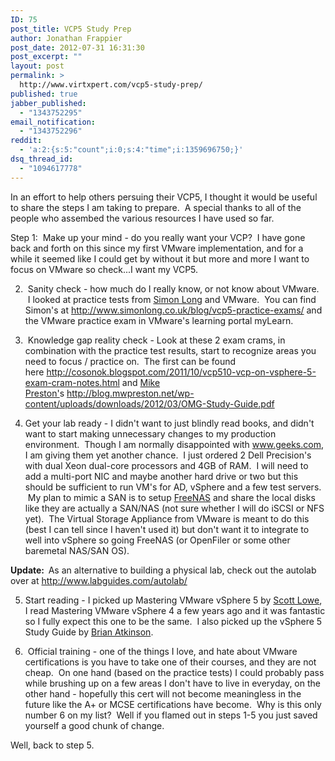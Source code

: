 ```yaml
---
ID: 75
post_title: VCP5 Study Prep
author: Jonathan Frappier
post_date: 2012-07-31 16:31:30
post_excerpt: ""
layout: post
permalink: >
  http://www.virtxpert.com/vcp5-study-prep/
published: true
jabber_published:
  - "1343752295"
email_notification:
  - "1343752296"
reddit:
  - 'a:2:{s:5:"count";i:0;s:4:"time";i:1359696750;}'
dsq_thread_id:
  - "1094617778"
---
```

In an effort to help others persuing their VCP5, I thought it would be useful to share the steps I am taking to prepare.  A special thanks to all of the people who assembed the various resources I have used so far.

Step 1:  Make up your mind - do you really want your VCP?  I have gone back and forth on this since my first VMware implementation, and for a while it seemed like I could get by without it but more and more I want to focus on VMware so check...I want my VCP5.

2.  Sanity check - how much do I really know, or not know about VMware.  I looked at practice tests from <a href="https://twitter.com/SimonLong_">Simon Long</a> and VMware.  You can find Simon's at <a href="http://www.simonlong.co.uk/blog/vcp5-practice-exams/">http://www.simonlong.co.uk/blog/vcp5-practice-exams/</a> and the VMware practice exam in VMware's learning portal myLearn.

3.  Knowledge gap reality check - Look at these 2 exam crams, in combination with the practice test results, start to recognize areas you need to focus / practice on.  The first can be found here <a href="http://cosonok.blogspot.com/2011/10/vcp510-vcp-on-vsphere-5-exam-cram-notes.html">http://cosonok.blogspot.com/2011/10/vcp510-vcp-on-vsphere-5-exam-cram-notes.html</a> and <a href="https://twitter.com/mwpreston">Mike Preston'</a>s <a href="http://blog.mwpreston.net/wp-content/uploads/downloads/2012/03/OMG-Study-Guide.pdf">http://blog.mwpreston.net/wp-content/uploads/downloads/2012/03/OMG-Study-Guide.pdf</a>

4. Get your lab ready - I didn't want to just blindly read books, and didn't want to start making unnecessary changes to my production environment.  Though I am normally disappointed with www.geeks.com, I am giving them yet another chance.  I just ordered 2 Dell Precision's with dual Xeon dual-core processors and 4GB of RAM.  I will need to add a multi-port NIC and maybe another hard drive or two but this should be sufficient to run VM's for AD, vSphere and a few test servers.  My plan to mimic a SAN is to setup <a href="http://www.freenas.org/">FreeNAS</a> and share the local disks like they are actually a SAN/NAS (not sure whether I will do iSCSI or NFS yet).  The Virtual Storage Appliance from VMware is meant to do this (best I can tell since I haven't used it) but don't want it to integrate to well into vSphere so going FreeNAS (or OpenFiler or some other baremetal NAS/SAN OS).

<strong>Update:  </strong>As an alternative to building a physical lab, check out the autolab over at <a href="http://www.labguides.com/autolab/">http://www.labguides.com/autolab/</a>

5. Start reading - I picked up Mastering VMware vSphere 5 by <a href="https://twitter.com/scott_lowe">Scott Lowe</a>, I read Mastering VMware vSphere 4 a few years ago and it was fantastic so I fully expect this one to be the same.  I also picked up the vSphere 5 Study Guide by <a href="https://twitter.com/vmroyale">Brian Atkinson</a>.

6.  Official training - one of the things I love, and hate about VMware certifications is you have to take one of their courses, and they are not cheap.  On one hand (based on the practice tests) I could probably pass while brushing up on a few areas I don't have to live in everyday, on the other hand - hopefully this cert will not become meaningless in the future like the A+ or MCSE certifications have become.  Why is this only number 6 on my list?  Well if you flamed out in steps 1-5 you just saved yourself a good chunk of change.

Well, back to step 5.
